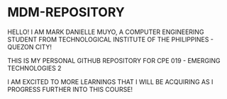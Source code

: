 # MDM-REPOSITORY
HELLO! I AM MARK DANIELLE MUYO, A COMPUTER ENGINEERING STUDENT FROM TECHNOLOGICAL INSTITUTE OF THE PHILIPPINES - QUEZON CITY!

THIS IS MY PERSONAL GITHUB REPOSITORY FOR CPE 019 - EMERGING TECHNOLOGIES 2

I AM EXCITED TO MORE LEARNINGS THAT I WILL BE ACQUIRING AS I PROGRESS FURTHER INTO THIS COURSE!
